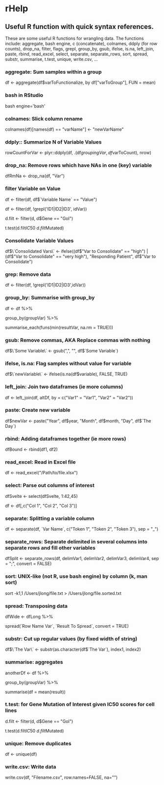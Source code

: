 # rHelp

## Useful R function with quick syntax references.

These are some useful R functions for wrangling data. 
The functions include: 
aggregate, 
bash engine, 
c (concatenate), 
colnames, 
ddply (for row counts), 
drop_na, 
filter,
flags, 
grepl, 
group_by, 
gsub, 
ifelse, 
is.na, 
left_join, 
paste, 
rbind, 
read_excel, 
select, 
separate, 
separate_rows,
sort, 
spread, 
substr, 
summarise, 
t.test, 
unique, 
write.csv, ...

### aggregate: Sum samples within a group
df <- aggregate(df$varToFunctionalize, by df["varToGroup"], FUN = mean)

### bash in RStudio
bash engine='bash'

### colnames:  Slick column rename
colnames(df)[names(df) == "varName"] <- "newVarName"

### ddply:: Summarize N of Variable Values
rowCountForVar <- plyr::ddply(df, .(df$groupingVar, df$varToCount), nrow)

### drop_na: Remove rows which have NAs in one (key) variable
dfRmNa <- drop_na(df, "Var")

### filter Variable on Value
df <- filter(df, df$\`Variable Name\` == "Value")

df <- filter(df, !grepl('ID1|ID2|ID3', idVar))

d.filt <- filter(d, d$Gene == "GoI")

  t.test(d.filt$IC50~d.filt$Mutated)

### Consolidate Variable Values
df$\`Consolidated Vars\` <- ifelse((df$"Var to Consolidate" == "high") | (df$"Var to Consolidate" == "very high"), "Responding Patient", df$"Var to Consolidate")

### grep: Remove data
df <- filter(df, !grepl('ID1|ID2|ID3',idVar))

### group_by: Summarise with group_by
df <- df %>% 

  group_by(groupVar) %>% 

  summarise_each(funs(min(resultVar, na.rm = TRUE))) 

### gsub: Remove commas, AKA Replace commas with nothing
df$\`Some Variable\` <- gsub(",", "", df$\`Some Variable\`)

### ifelse, is.na: Flag samples without value for variable
df$\`newVariable\` <- ifelse(is.na(df$variable), FALSE, TRUE)

### left_join: Join two dataframes (ie more columns)
df <- left_join(df, altDf, by = c("Var1" = "Var1", "Var2" = "Var2"))

### paste: Create new variable
df$newVar <- paste("Year", df$year, "Month", df$month, "Day", df$\`The Day\`)

### rbind: Adding dataframes together (ie more rows)
dfBound <- rbind(df1, df2)

### read_excel: Read in Excel file
df <- read_excel("/Path/to/file.xlsx")

### select: Parse out columns of interest
dfSvelte <- select(dfSvelte, 1:42,45)

df <- df[,c("Col 1", "Col 2", "Col 3")]

### separate: Splitting a variable column
df <- separate(df, \`Var Name\`, c("Token 1", "Token 2", "Token 3"), sep = "_")

### separate_rows: Separate delimited in several columns into separate rows and fill other variables
dfSplit <- separate_rows(df, delimVar1, delimVar2, delimVar3, delimVar4, sep =  ";", convert = FALSE)

### sort: UNIX-like (not R, use bash engine) by column (k, man sort)
sort -k1,1 /Users/jlong/file.txt > /Users/jlong/file.sorted.txt

### spread: Transposing data
dfWide <- dfLong %>% 

  spread(\`Row Name Var\`, \`Result To Spread\`, convert = TRUE)

### substr: Cut up regular values (by fixed width of string)
df$\`The Var\` <- substr(as.character(df$\`The Var\`), index1, index2)

### summarise: aggregates
anotherDf <- df %>%

  group_by(groupVar) %>%
  
  summarise(df = mean(result))

### t.test: for Gene Mutation of Interest given IC50 scores for cell lines
d.filt <- filter(d, d$Gene == "GoI")

  t.test(d.filt$IC50~d.filt$Mutated)

### unique: Remove duplicates
df <- unique(df)

### write.csv: Write data
write.csv(df, "Filename.csv", row.names=FALSE, na="")












